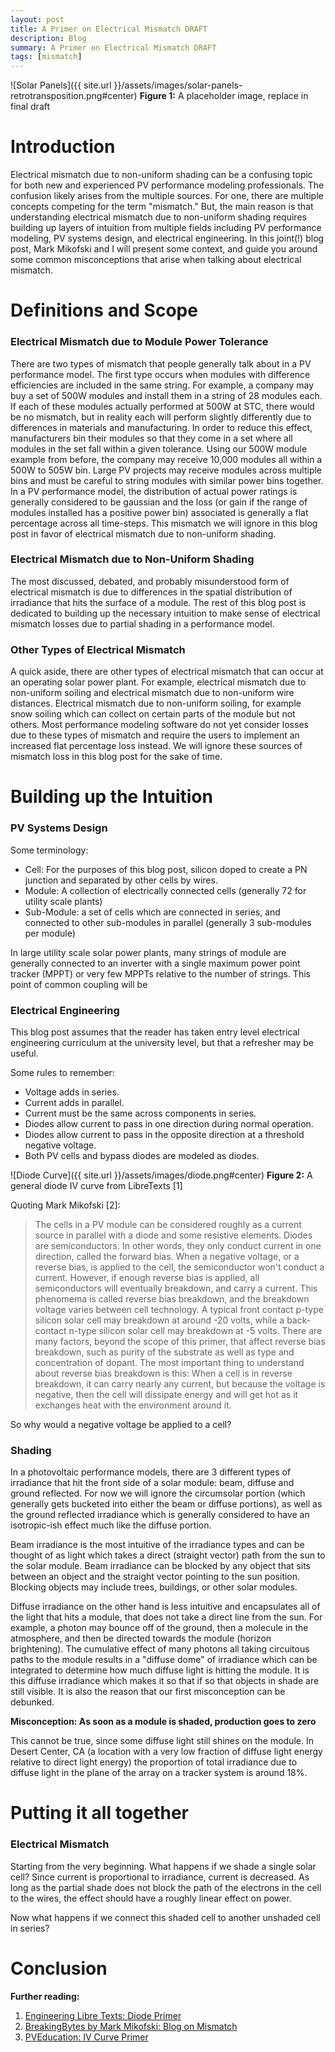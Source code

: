 ```yaml
---
layout: post
title: A Primer on Electrical Mismatch DRAFT
description: Blog
summary: A Primer on Electrical Mismatch DRAFT
tags: [mismatch]
---
```



![Solar Panels]({{ site.url }}/assets/images/solar-panels-retrotransposition.png#center)
**Figure 1:**  A placeholder image, replace in final draft

# Introduction

Electrical mismatch due to non-uniform shading can be a confusing topic for both new and experienced PV performance modeling professionals.  The confusion likely arises from the multiple sources. For one, there are multiple concepts competing for the term "mismatch."  But, the main reason is that understanding electrical mismatch due to non-uniform shading requires building up layers of intuition from multiple fields including PV performance modeling, PV systems design, and electrical engineering.  In this joint(!) blog post, Mark Mikofski and I will present some context, and guide you around some common misconceptions that arise when talking about electrical mismatch.

# Definitions and Scope

### Electrical Mismatch due to Module Power Tolerance

There are two types of mismatch that people generally talk about in a PV performance model.  The first type occurs when modules with difference efficiencies are included in the same string.  For example, a company may buy a set of 500W modules and install them in a string of 28 modules each.  If each of these modules actually performed at 500W at STC, there would be no mismatch, but in reality each will perform slightly differently due to differences in materials and manufacturing.  In order to reduce this effect, manufacturers bin their modules so that they come in a set where all modules in the set fall within a  given tolerance.  Using our 500W module example from before, the company may receive 10,000 modules all within a 500W to 505W bin.  Large PV projects may receive modules across multiple bins and must be careful to string modules with similar power bins together.  In a PV performance model, the distribution of actual power ratings is generally considered to be gaussian and the loss (or gain if the range of modules installed has a positive power bin) associated is generally a flat percentage across all time-steps.  This mismatch we will ignore in this blog post in favor of electrical mismatch due to non-uniform shading.

### Electrical Mismatch due to Non-Uniform Shading

The most discussed, debated, and probably misunderstood form of electrical mismatch is due to differences in the spatial distribution of irradiance that hits the surface of a module.  The rest of this blog post is dedicated to building up the necessary intuition to make sense of electrical mismatch losses due to partial shading in a performance model.

### Other Types of Electrical Mismatch

A quick aside, there are other types of electrical mismatch that can occur at an operating solar power plant.  For example, electrical mismatch due to non-uniform soiling and electrical mismatch due to non-uniform wire distances.  Electrical mismatch due to non-uniform soiling, for example snow soiling which can collect on certain parts of the module but not others.  Most performance modeling software do not yet consider losses due to these types of mismatch and require the users to implement an increased flat percentage loss instead.  We will ignore these sources of mismatch loss in this blog post for the sake of time.  


# Building up the Intuition

### PV Systems Design

Some terminology:

- Cell:  For the purposes of this blog post, silicon doped to create a PN junction and separated by other cells by wires.
- Module:  A collection of electrically connected cells (generally 72 for utility scale plants)
- Sub-Module:  a set of cells which are connected in series, and connected to other sub-modules in parallel (generally 3 sub-modules per module)

In large utility scale solar power plants, many strings of module are generally connected to an inverter with a single maximum power point tracker (MPPT) or very few MPPTs relative to the number of strings. This point of common coupling will be 


### Electrical Engineering

This blog post assumes that the reader has taken entry level electrical engineering curriculum at the university level, but that a refresher may be useful.

Some rules to remember:

- Voltage adds in series.
- Current adds in parallel.
- Current must be the same across components in series.
- Diodes allow current to pass in one direction during normal operation.
- Diodes allow current to pass in the opposite direction at a threshold negative voltage.
- Both PV cells and bypass diodes are modeled as diodes.

![Diode Curve]({{ site.url }}/assets/images/diode.png#center)
**Figure 2:**  A general diode IV curve from LibreTexts [1]

Quoting Mark Mikofski [2]:

> The cells in a PV module can be considered roughly as a current source in parallel with a diode and some resistive elements. Diodes are semiconductors. In other words, they only conduct current in one direction, called the forward bias. When a negative voltage, or a reverse bias, is applied to the cell, the semiconductor won't conduct a current. However, if enough reverse bias is applied, all semiconductors will eventually breakdown, and carry a current. This phenomema is called reverse bias breakdown, and the breakdown voltage varies between cell technology. A typical front contact p-type silicon solar cell may breakdown at around -20 volts, while a back-contact n-type silicon solar cell may breakdown at -5 volts. There are many factors, beyond the scope of this primer, that affect reverse bias breakdown, such as purity of the substrate as well as type and concentration of dopant. The most important thing to understand about reverse bias breakdown is this:  When a cell is in reverse breakdown, it can carry nearly any current, but because the voltage is negative, then the cell will dissipate energy and will get hot as it exchanges heat with the environment around it.

So why would a negative voltage be applied to a cell?  



### Shading

In a photovoltaic performance models, there are 3 different types of irradiance that hit the front side of a solar module:  beam, diffuse and ground reflected.  For now we will ignore the circumsolar portion (which generally gets bucketed into either the beam or diffuse portions), as well as the ground reflected irradiance which is generally considered to have an isotropic-ish effect much like the diffuse portion.  

Beam irradiance is the most intuitive of the irradiance types and can be thought of as light which takes a direct (straight vector) path from the sun to the solar module.  Beam irradiance can be blocked by any object that sits between an object and the straight vector pointing to the sun position.  Blocking objects may include trees, buildings, or other solar modules.  

Diffuse irradiance on the other hand is less intuitive and encapsulates all of the light that hits a module, that does not take a direct line from the sun.  For example, a photon may bounce off of the ground, then a molecule in the atmosphere, and then be directed towards the module (horizon brightening).  The cumulative effect of many photons all taking circuitous paths to the module results in a "diffuse dome" of irradiance which can be integrated to determine how much diffuse light is hitting the module.  It is this diffuse irradiance which makes it so that if so that objects in shade are still visible.  It is also the reason that our first misconception can be debunked.

**Misconception:  As soon as a module is shaded, production goes to zero**

This cannot be true, since some diffuse light still shines on the module.  In Desert Center, CA (a location with a very low fraction of diffuse light energy relative to direct light energy) the proportion of total irradiance due to diffuse light in the plane of the array on a tracker system is around 18%.

# Putting it all together

### Electrical Mismatch

Starting from the very beginning.  What happens if we shade a single solar cell?  Since current is proportional to irradiance, current is decreased.  As long as the partial shade does not block the path of the electrons in the cell to the wires, the effect should have a roughly linear effect on power.

Now what happens if we connect this shaded cell to another unshaded cell in series?  





# Conclusion



**Further reading:** 
1. [Engineering Libre Texts:  Diode Primer](https://eng.libretexts.org/Bookshelves/Materials_Science/Supplemental_Modules_%28Materials_Science%29/Solar_Basics/A._Introductory_Physics_for_Solar_Application/II._Electricity/5._Diodes)
2. [BreakingBytes by Mark Mikofski: Blog on Mismatch](https://breakingbytes.github.io/electric-mismatch-in-silicon-cell-pv-is-not-intuitive.html#electric-mismatch-in-silicon-cell-pv-is-not-intuitive)
9. [PVEducation:  IV Curve Primer](https://www.pveducation.org/pvcdrom/solar-cell-operation/iv-curve)



